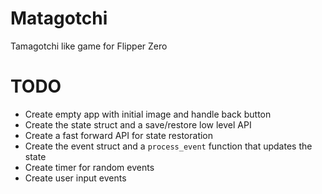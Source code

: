 # Matagotchi
Tamagotchi like game for Flipper Zero

# TODO

* Create empty app with initial image and handle back button
* Create the state struct and a save/restore low level API
* Create a fast forward API for state restoration
* Create the event struct and a `process_event` function that updates the state
* Create timer for random events
* Create user input events
